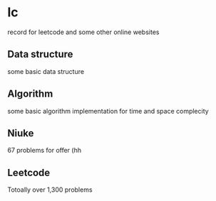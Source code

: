 # lc
record for leetcode and some other online websites
## Data structure
some basic data structure
## Algorithm
some basic algorithm implementation for time and space complecity
## Niuke
67 problems for offer (hh
## Leetcode
Totoally over 1,300 problems 
